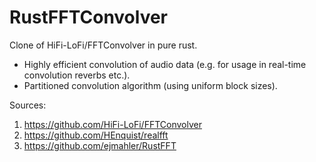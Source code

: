 # RustFFTConvolver

Clone of HiFi-LoFi/FFTConvolver in pure rust.

- Highly efficient convolution of audio data (e.g. for usage in real-time convolution reverbs etc.).
- Partitioned convolution algorithm (using uniform block sizes).

Sources:
1. https://github.com/HiFi-LoFi/FFTConvolver
2. https://github.com/HEnquist/realfft
3. https://github.com/ejmahler/RustFFT
